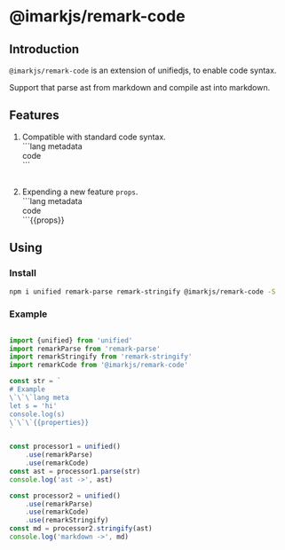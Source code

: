 # @imarkjs/remark-code

## Introduction

`@imarkjs/remark-code` is an extension of unifiedjs, to enable code syntax.

Support that parse ast from markdown and compile ast into markdown.

## Features

1. Compatible with standard code syntax.
    <br/>
    \`\`\`lang metadata <br/>
    code <br/>
    \`\`\`<br/><br/>

2. Expending a new feature `props`.
    <br/>
    \`\`\`lang metadata <br/>
    code <br/>
    \`\`\`{{props}} <br/>

## Using

### Install

```bash
npm i unified remark-parse remark-stringify @imarkjs/remark-code -S
```

### Example

```javascript

import {unified} from 'unified'
import remarkParse from 'remark-parse'
import remarkStringify from 'remark-stringify'
import remarkCode from '@imarkjs/remark-code'

const str = `
# Example
\`\`\`lang meta
let s = 'hi'
console.log(s)
\`\`\`{{properties}}
`

const processor1 = unified()
    .use(remarkParse)
    .use(remarkCode)
const ast = processor1.parse(str)
console.log('ast ->', ast)

const processor2 = unified()
    .use(remarkParse)
    .use(remarkCode)
    .use(remarkStringify)
const md = processor2.stringify(ast)
console.log('markdown ->', md)

```